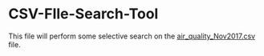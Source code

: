 # CSV-FIle-Search-Tool

This file will perform some selective search on the [air_quality_Nov2017.csv]() file.
